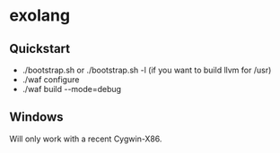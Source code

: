 exolang
=======

Quickstart
----------
- ./bootstrap.sh or ./bootstrap.sh -l (if you want to build llvm for /usr)
- ./waf configure
- ./waf build --mode=debug

Windows
----------
Will only work with a recent Cygwin-X86.